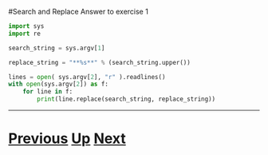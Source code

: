 #Search and Replace Answer to exercise 1

```python
import sys
import re

search_string = sys.argv[1]

replace_string = "**%s**" % (search_string.upper())

lines = open( sys.argv[2], "r" ).readlines()
with open(sys.argv[2]) as f:
    for line in f:
        print(line.replace(search_string, replace_string))
```

***

# [Previous](replacing.md) [Up](README.md) [Next](replacing.md)

